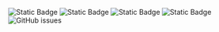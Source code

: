![Static Badge](https://img.shields.io/badge/blacklists-60-000000) ![Static Badge](https://img.shields.io/badge/blacklisted-2817876-cc0000) ![Static Badge](https://img.shields.io/badge/whitelisted-2249-00CC00) ![Static Badge](https://img.shields.io/badge/streaming_blacklist-28107-000000) ![GitHub issues](https://img.shields.io/github/issues/fabriziosalmi/blacklists)
